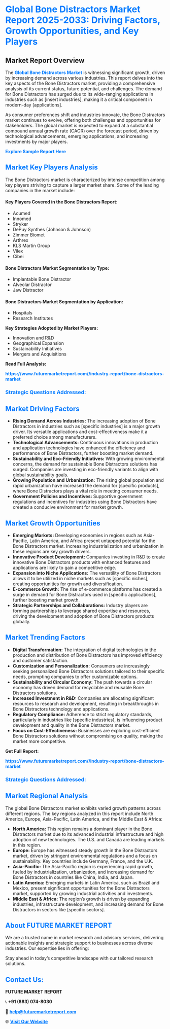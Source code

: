 <h1 style="color: #007BFF;">Global Bone Distractors Market Report 2025-2033: Driving Factors, Growth Opportunities, and Key Players</h1>

<section id="overview">
<h2>Market Report Overview</h2>
<p>The <a href="https://www.futuremarketreport.com//industry-report/bone-distractors-market" style="color: #007BFF; text-decoration: none;"><strong>Global Bone Distractors Market</strong></a> is witnessing significant growth, driven by increasing demand across various industries. This report delves into the key aspects of the Bone Distractors market, providing a comprehensive analysis of its current status, future potential, and challenges. The demand for Bone Distractors has surged due to its wide-ranging applications in industries such as [insert industries], making it a critical component in modern-day [applications].</p>
<p>As consumer preferences shift and industries innovate, the Bone Distractors market continues to evolve, offering both challenges and opportunities for stakeholders. The global market is expected to expand at a substantial compound annual growth rate (CAGR) over the forecast period, driven by technological advancements, emerging applications, and increasing investments by major players.</p>
</section>

<section id="overview">
<p><a href="https://www.futuremarketreport.com//request-sample/reportId=60241" style="color: #007BFF; text-decoration: none;"><strong>Explore Sample Report Here</strong></a></p>
</section>

<section id="key-players">
<h2 style="color: #007BFF;">Market Key Players Analysis</h2>
<p>The Bone Distractors market is characterized by intense competition among key players striving to capture a larger market share. Some of the leading companies in the market include:</p>
<h4>Key Players Covered in the Bone Distractors Report:</h4>
<ul><li>Acumed</li><li>Innomed</li><li>Stryker</li><li>DePuy Synthes (Johnson &amp; Johnson)</li><li>Zimmer Biomet</li><li>Arthrex</li><li>KLS Martin Group</li><li>Vilex</li><li>Cibei</li></ul>
<h4>Bone Distractors Market Segmentation by Type:</h4>
<ul><li>Implantable Bone Distractor</li><li>Alveolar Distractor</li><li>Jaw Distractor</li></ul>

<h4>Bone Distractors Market Segmentation by Application:</h4>
<ul><li>Hospitals</li><li>Research Institutes</li></ul>
<p><strong>Key Strategies Adopted by Market Players:</strong></p>
<ul>
<li>Innovation and R&D</li>
<li>Geographical Expansion</li>
<li>Sustainability Initiatives</li>
<li>Mergers and Acquisitions</li>
</ul>
</section>

<section>
<p><strong>Read Full Analysis: </strong></p><a href="https://www.futuremarketreport.com//industry-report/bone-distractors-market" style="color: #007BFF; text-decoration: none;"><strong>https://www.futuremarketreport.com//industry-report/bone-distractors-market</strong></a>
<h3 style="color: #007BFF;">Strategic Questions Addressed:</h3>
</section>

<section id="driving-factors">
<h2 style="color: #007BFF;">Market Driving Factors</h2>
<ul>
<li><strong>Rising Demand Across Industries:</strong> The increasing adoption of Bone Distractors in industries such as [specific industries] is a major growth driver. Its versatile applications and cost-effectiveness make it a preferred choice among manufacturers.</li>
<li><strong>Technological Advancements:</strong> Continuous innovations in production and application technologies have enhanced the efficiency and performance of Bone Distractors, further boosting market demand.</li>
<li><strong>Sustainability and Eco-Friendly Initiatives:</strong> With growing environmental concerns, the demand for sustainable Bone Distractors solutions has surged. Companies are investing in eco-friendly variants to align with global sustainability goals.</li>
<li><strong>Growing Population and Urbanization:</strong> The rising global population and rapid urbanization have increased the demand for [specific products], where Bone Distractors plays a vital role in meeting consumer needs.</li>
<li><strong>Government Policies and Incentives:</strong> Supportive government regulations and incentives for industries using Bone Distractors have created a conducive environment for market growth.</li>
</ul>
</section>

<section id="growth-opportunities">
<h2 style="color: #007BFF;">Market Growth Opportunities</h2>
<ul>
<li><strong>Emerging Markets:</strong> Developing economies in regions such as Asia-Pacific, Latin America, and Africa present untapped potential for the Bone Distractors market. Increasing industrialization and urbanization in these regions are key growth drivers.</li>
<li><strong>Innovative Product Development:</strong> Companies investing in R&D to create innovative Bone Distractors products with enhanced features and applications are likely to gain a competitive edge.</li>
<li><strong>Expansion into Niche Applications:</strong> The versatility of Bone Distractors allows it to be utilized in niche markets such as [specific niches], creating opportunities for growth and diversification.</li>
<li><strong>E-commerce Growth:</strong> The rise of e-commerce platforms has created a surge in demand for Bone Distractors used in [specific applications], further boosting market growth.</li>
<li><strong>Strategic Partnerships and Collaborations:</strong> Industry players are forming partnerships to leverage shared expertise and resources, driving the development and adoption of Bone Distractors products globally.</li>
</ul>
</section>

<section id="trending-factors">
<h2 style="color: #007BFF;">Market Trending Factors</h2>
<ul>
<li><strong>Digital Transformation:</strong> The integration of digital technologies in the production and distribution of Bone Distractors has improved efficiency and customer satisfaction.</li>
<li><strong>Customization and Personalization:</strong> Consumers are increasingly seeking personalized Bone Distractors solutions tailored to their specific needs, prompting companies to offer customizable options.</li>
<li><strong>Sustainability and Circular Economy:</strong> The push towards a circular economy has driven demand for recyclable and reusable Bone Distractors solutions.</li>
<li><strong>Increased Investment in R&D:</strong> Companies are allocating significant resources to research and development, resulting in breakthroughs in Bone Distractors technology and applications.</li>
<li><strong>Regulatory Compliance:</strong> Adherence to strict regulatory standards, particularly in industries like [specific industries], is influencing product development and quality in the Bone Distractors market.</li>
<li><strong>Focus on Cost-Effectiveness:</strong> Businesses are exploring cost-efficient Bone Distractors solutions without compromising on quality, making the market more competitive.</li>
</ul>
</section>

<section>
<p><strong>Get Full Report: </strong></p><a href="https://www.futuremarketreport.com//industry-report/bone-distractors-market" style="color: #007BFF; text-decoration: none;"><strong>https://www.futuremarketreport.com//industry-report/bone-distractors-market</strong></a>
<h3 style="color: #007BFF;">Strategic Questions Addressed:</h3>
</section>


<section id="regional-analysis">
<h2 style="color: #007BFF;">Market Regional Analysis</h2>
<p>The global Bone Distractors market exhibits varied growth patterns across different regions. The key regions analyzed in this report include North America, Europe, Asia-Pacific, Latin America, and the Middle East & Africa:</p>
<ul>
<li><strong>North America:</strong> This region remains a dominant player in the Bone Distractors market due to its advanced industrial infrastructure and high adoption of new technologies. The U.S. and Canada are leading markets in this region.</li>
<li><strong>Europe:</strong> Europe has witnessed steady growth in the Bone Distractors market, driven by stringent environmental regulations and a focus on sustainability. Key countries include Germany, France, and the U.K.</li>
<li><strong>Asia-Pacific:</strong> The Asia-Pacific region is experiencing rapid growth, fueled by industrialization, urbanization, and increasing demand for Bone Distractors in countries like China, India, and Japan.</li>
<li><strong>Latin America:</strong> Emerging markets in Latin America, such as Brazil and Mexico, present significant opportunities for the Bone Distractors market, supported by growing industrial activities and investments.</li>
<li><strong>Middle East & Africa:</strong> The region’s growth is driven by expanding industries, infrastructure development, and increasing demand for Bone Distractors in sectors like [specific sectors].</li>
</ul>
</section>

<footer>
<h2 style="color: #007BFF;">About FUTURE MARKET REPORT</h2>
<p>We are a trusted name in market research and advisory services, delivering actionable insights and strategic support to businesses across diverse industries. Our expertise lies in offering:</p>

<p>Stay ahead in today’s competitive landscape with our tailored research solutions.</p>

<h2 style="color: #007BFF;">Contact Us:</h2>
<p><strong>FUTURE MARKET REPORT</strong></p>
<p>📞 <strong>+91 (883) 074-8030</strong></p>
<p>📧 <strong><a href="mailto:help@futuremarketreport.com" style="color: #007BFF;">help@futuremarketreport.com</a></strong></p>
<p>🌐 <strong><a href="https://www.futuremarketreport.com/" style="color: #007BFF;">Visit Our Website</a></strong></p>
</footer>